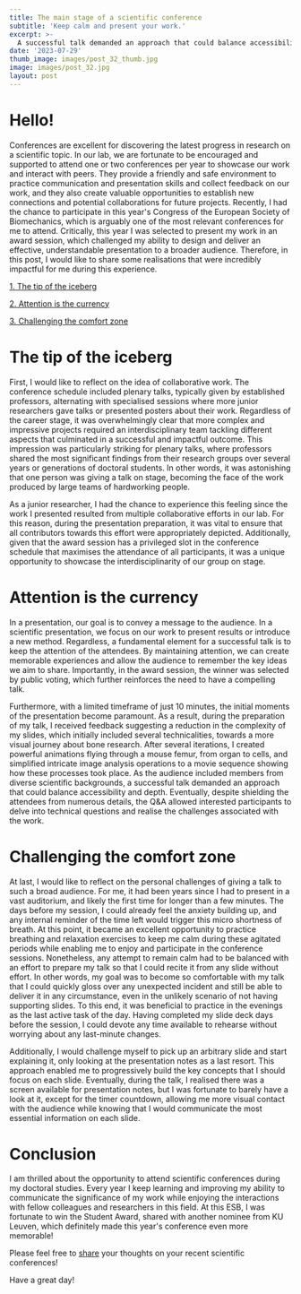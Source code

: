 ```yaml
---
title: The main stage of a scientific conference
subtitle: 'Keep calm and present your work.'
excerpt: >-
  A successful talk demanded an approach that could balance accessibility and depth!
date: '2023-07-29'
thumb_image: images/post_32_thumb.jpg
image: images/post_32.jpg
layout: post
---
```


# Hello!

Conferences are excellent for discovering the latest progress in research on a scientific topic. In our lab, we are fortunate to be encouraged and supported to attend one or two conferences per year to showcase our work and interact with peers. They provide a friendly and safe environment to practice communication and presentation skills and collect feedback on our work, and they also create valuable opportunities to establish new connections and potential collaborations for future projects. Recently, I had the chance to participate in this year's Congress of the European Society of Biomechanics, which is arguably one of the most relevant conferences for me to attend. Critically, this year I was selected to present my work in an award session, which challenged my ability to design and deliver an effective, understandable presentation to a broader audience. Therefore, in this post, I would like to share some realisations that were incredibly impactful for me during this experience.

[1. The tip of the iceberg](#iceberg)

[2. Attention is the currency](#attention)

[3. Challenging the comfort zone](#comfort_zone)

# <a name="iceberg">The tip of the iceberg</a>

First, I would like to reflect on the idea of collaborative work. The conference schedule included plenary talks, typically given by established professors, alternating with specialised sessions where more junior researchers gave talks or presented posters about their work. Regardless of the career stage, it was overwhelmingly clear that more complex and impressive projects required an interdisciplinary team tackling different aspects that culminated in a successful and impactful outcome. This impression was particularly striking for plenary talks, where professors shared the most significant findings from their research groups over several years or generations of doctoral students. In other words, it was astonishing that one person was giving a talk on stage, becoming the face of the work produced by large teams of hardworking people.

As a junior researcher, I had the chance to experience this feeling since the work I presented resulted from multiple collaborative efforts in our lab. For this reason, during the presentation preparation, it was vital to ensure that all contributors towards this effort were appropriately depicted. Additionally, given that the award session has a privileged slot in the conference schedule that maximises the attendance of all participants, it was a unique opportunity to showcase the interdisciplinarity of our group on stage.



# <a name="attention">Attention is the currency</a>

In a presentation, our goal is to convey a message to the audience. In a scientific presentation, we focus on our work to present results or introduce a new method. Regardless, a fundamental element for a successful talk is to keep the attention of the attendees. By maintaining attention, we can create memorable experiences and allow the audience to remember the key ideas we aim to share. Importantly, in the award session, the winner was selected by public voting, which further reinforces the need to have a compelling talk.

Furthermore, with a limited timeframe of just 10 minutes, the initial moments of the presentation become paramount. As a result, during the preparation of my talk, I received feedback suggesting a reduction in the complexity of my slides, which initially included several technicalities, towards a more visual journey about bone research. After several iterations, I created powerful animations flying through a mouse femur, from organ to cells, and simplified intricate image analysis operations to a movie sequence showing how these processes took place. As the audience included members from diverse scientific backgrounds, a successful talk demanded an approach that could balance accessibility and depth. Eventually, despite shielding the attendees from numerous details, the Q&A allowed interested participants to delve into technical questions and realise the challenges associated with the work.


# <a name="comfort_zone">Challenging the comfort zone</a>

At last, I would like to reflect on the personal challenges of giving a talk to such a broad audience. For me, it had been years since I had to present in a vast auditorium, and likely the first time for longer than a few minutes. The days before my session, I could already feel the anxiety building up, and any internal reminder of the time left would trigger this micro shortness of breath. At this point, it became an excellent opportunity to practice breathing and relaxation exercises to keep me calm during these agitated periods while enabling me to enjoy and participate in the conference sessions. Nonetheless, any attempt to remain calm had to be balanced with an effort to prepare my talk so that I could recite it from any slide without effort. In other words, my goal was to become so comfortable with my talk that I could quickly gloss over any unexpected incident and still be able to deliver it in any circumstance, even in the unlikely scenario of not having supporting slides. To this end, it was beneficial to practice in the evenings as the last active task of the day. Having completed my slide deck days before the session, I could devote any time available to rehearse without worrying about any last-minute changes.

Additionally, I would challenge myself to pick up an arbitrary slide and start explaining it, only looking at the presentation notes as a last resort. This approach enabled me to progressively build the key concepts that I should focus on each slide. Eventually, during the talk, I realised there was a screen available for presentation notes, but I was fortunate to barely have a look at it, except for the timer countdown, allowing me more visual contact with the audience while knowing that I would communicate the most essential information on each slide.


# Conclusion

I am thrilled about the opportunity to attend scientific conferences during my doctoral studies. Every year I keep learning and improving my ability to communicate the significance of my work while enjoying the interactions with fellow colleagues and researchers in this field. At this ESB, I was fortunate to win the Student Award, shared with another nominee from KU Leuven, which definitely made this year's conference even more memorable!

Please feel free to [share](https://twitter.com/_franciscomcm) your thoughts on your recent scientific conferences!

Have a great day!
